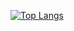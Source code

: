 [![Top Langs](https://github-readme-stats-lemon-five-82.vercel.app/api/top-langs/?username=I-graham)](https://github.com/anuraghazra/github-readme-stats)
